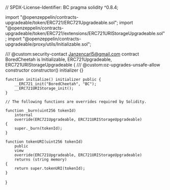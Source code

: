 // SPDX-License-Identifier: BC
pragma solidity ^0.8.4;

import "@openzeppelin/contracts-upgradeable/token/ERC721/ERC721Upgradeable.sol";
import "@openzeppelin/contracts-upgradeable/token/ERC721/extensions/ERC721URIStorageUpgradeable.sol";
import "@openzeppelin/contracts-upgradeable/proxy/utils/Initializable.sol";

/// @custom:security-contact Janzencarl5@gmail.com
contract BoredCheetah is Initializable, ERC721Upgradeable, ERC721URIStorageUpgradeable {
    /// @custom:oz-upgrades-unsafe-allow constructor
    constructor() initializer {}

    function initialize() initializer public {
        __ERC721_init("BoredCheetah", "BC");
        __ERC721URIStorage_init();
    }

    // The following functions are overrides required by Solidity.

    function _burn(uint256 tokenId)
        internal
        override(ERC721Upgradeable, ERC721URIStorageUpgradeable)
    {
        super._burn(tokenId);
    }

    function tokenURI(uint256 tokenId)
        public
        view
        override(ERC721Upgradeable, ERC721URIStorageUpgradeable)
        returns (string memory)
    {
        return super.tokenURI(tokenId);
    }
}

